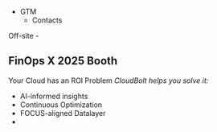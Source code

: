 
- GTM
	- Contacts

Off-site - 


## FinOps X 2025 Booth 
Your Cloud has an ROI Problem
*CloudBolt helps you solve it:*
- AI-informed insights
- Continuous Optimization
- FOCUS-aligned Datalayer
- 